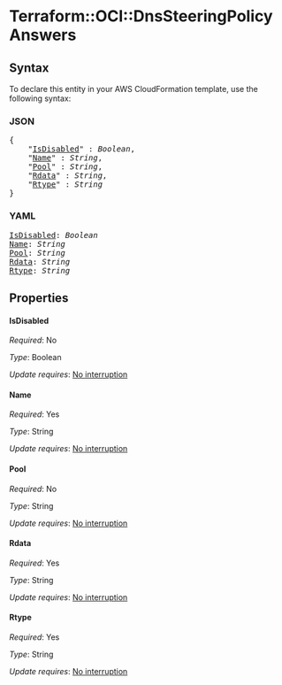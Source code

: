 # Terraform::OCI::DnsSteeringPolicy Answers

## Syntax

To declare this entity in your AWS CloudFormation template, use the following syntax:

### JSON

<pre>
{
    "<a href="#isdisabled" title="IsDisabled">IsDisabled</a>" : <i>Boolean</i>,
    "<a href="#name" title="Name">Name</a>" : <i>String</i>,
    "<a href="#pool" title="Pool">Pool</a>" : <i>String</i>,
    "<a href="#rdata" title="Rdata">Rdata</a>" : <i>String</i>,
    "<a href="#rtype" title="Rtype">Rtype</a>" : <i>String</i>
}
</pre>

### YAML

<pre>
<a href="#isdisabled" title="IsDisabled">IsDisabled</a>: <i>Boolean</i>
<a href="#name" title="Name">Name</a>: <i>String</i>
<a href="#pool" title="Pool">Pool</a>: <i>String</i>
<a href="#rdata" title="Rdata">Rdata</a>: <i>String</i>
<a href="#rtype" title="Rtype">Rtype</a>: <i>String</i>
</pre>

## Properties

#### IsDisabled

_Required_: No

_Type_: Boolean

_Update requires_: [No interruption](https://docs.aws.amazon.com/AWSCloudFormation/latest/UserGuide/using-cfn-updating-stacks-update-behaviors.html#update-no-interrupt)

#### Name

_Required_: Yes

_Type_: String

_Update requires_: [No interruption](https://docs.aws.amazon.com/AWSCloudFormation/latest/UserGuide/using-cfn-updating-stacks-update-behaviors.html#update-no-interrupt)

#### Pool

_Required_: No

_Type_: String

_Update requires_: [No interruption](https://docs.aws.amazon.com/AWSCloudFormation/latest/UserGuide/using-cfn-updating-stacks-update-behaviors.html#update-no-interrupt)

#### Rdata

_Required_: Yes

_Type_: String

_Update requires_: [No interruption](https://docs.aws.amazon.com/AWSCloudFormation/latest/UserGuide/using-cfn-updating-stacks-update-behaviors.html#update-no-interrupt)

#### Rtype

_Required_: Yes

_Type_: String

_Update requires_: [No interruption](https://docs.aws.amazon.com/AWSCloudFormation/latest/UserGuide/using-cfn-updating-stacks-update-behaviors.html#update-no-interrupt)

